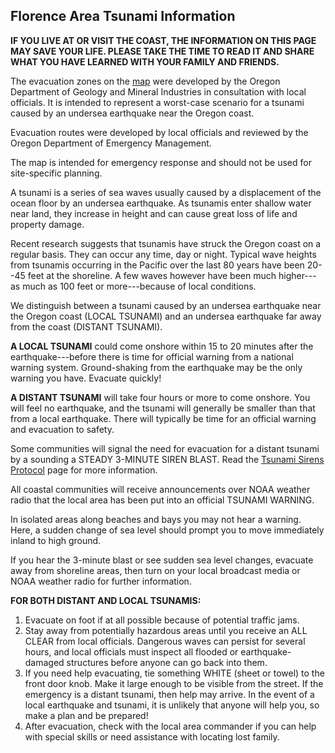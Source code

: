 
Florence Area Tsunami Information
---------------------------------

**IF YOU LIVE AT OR VISIT THE COAST, THE INFORMATION ON THIS PAGE MAY
SAVE YOUR LIFE. PLEASE TAKE THE TIME TO READ IT AND SHARE WHAT YOU HAVE
LEARNED WITH YOUR FAMILY AND FRIENDS.**

The evacuation zones on the
[map](http://www.westlanetv.org/gfx/tsunami_map.gif) were developed by
the Oregon Department of Geology and Mineral Industries in consultation
with local officials. It is intended to represent a worst-case scenario
for a tsunami caused by an undersea earthquake near the Oregon coast.

Evacuation routes were developed by local officials and reviewed by the
Oregon Department of Emergency Management.

The map is intended for emergency response and should not be used for
site-specific planning.

A tsunami is a series of sea waves usually caused by a displacement of
the ocean floor by an undersea earthquake. As tsunamis enter shallow
water near land, they increase in height and can cause great loss of
life and property damage.

Recent research suggests that tsunamis have struck the Oregon coast on a
regular basis. They can occur any time, day or night. Typical wave
heights from tsunamis occurring in the Pacific over the last 80 years
have been 20--45 feet at the shoreline. A few waves however have been
much higher---as much as 100 feet or more---because of local conditions.

We distinguish between a tsunami caused by an undersea earthquake near
the Oregon coast (LOCAL TSUNAMI) and an undersea earthquake far away
from the coast (DISTANT TSUNAMI).

**A LOCAL TSUNAMI** could come onshore within 15 to 20 minutes after the
earthquake---before there is time for official warning from a national
warning system. Ground-shaking from the earthquake may be the only
warning you have. Evacuate quickly!

**A DISTANT TSUNAMI** will take four hours or more to come onshore. You
will feel no earthquake, and the tsunami will generally be smaller than
that from a local earthquake. There will typically be time for an
official warning and evacuation to safety.

Some communities will signal the need for evacuation for a distant
tsunami by a sounding a STEADY 3-MINUTE SIREN BLAST. Read the [Tsunami
Sirens Protocol](http://www.westlanetv.org/Tsunami/Sirens) page for more
information.

All coastal communities will receive announcements over NOAA weather
radio that the local area has been put into an official TSUNAMI WARNING.

In isolated areas along beaches and bays you may not hear a warning.
Here, a sudden change of sea level should prompt you to move immediately
inland to high ground.

If you hear the 3-minute blast or see sudden sea level changes, evacuate
away from shoreline areas, then turn on your local broadcast media or
NOAA weather radio for further information.

**FOR BOTH DISTANT AND LOCAL TSUNAMIS:**

1.  Evacuate on foot if at all possible because of potential traffic
    jams.
2.  Stay away from potentially hazardous areas until you receive an ALL
    CLEAR from local officials. Dangerous waves can persist for several
    hours, and local officials must inspect all flooded or
    earthquake-damaged structures before anyone can go back into them.
3.  If you need help evacuating, tie something WHITE (sheet or towel) to
    the front door knob. Make it large enough to be visible from the
    street. If the emergency is a distant tsunami, then help may arrive.
    In the event of a local earthquake and tsunami, it is unlikely that
    anyone will help you, so make a plan and be prepared!
4.  After evacuation, check with the local area commander if you can
    help with special skills or need assistance with locating lost
    family.



